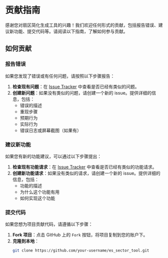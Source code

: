 # 贡献指南

感谢您对扇区简化生成工具的兴趣！我们欢迎任何形式的贡献，包括报告错误、建议新功能、提交代码等。请阅读以下指南，了解如何参与贡献。

## 如何贡献

### 报告错误

如果您发现了错误或有任何问题，请按照以下步骤报告：

1. **检查现有问题**：在 [Issue Tracker](https://github.com/Yuziki1227/es_sector_tool/issues) 中查看是否已经有类似的问题。
2. **创建新问题**：如果没有类似的问题，请创建一个新的 issue。提供详细的信息，包括：
   - 错误的描述
   - 重现步骤
   - 预期行为
   - 实际行为
   - 错误日志或屏幕截图（如果有）

### 建议新功能

如果您有新的功能建议，可以通过以下步骤提出：

1. **检查现有功能请求**：在 [Issue Tracker](https://github.com/Yuziki1227/es_sector_tool/issues) 中查看是否已经有类似的功能请求。
2. **创建新功能请求**：如果没有类似的请求，请创建一个新的 issue。提供详细的信息，包括：
   - 功能的描述
   - 为什么这个功能有用
   - 如何实现这个功能

### 提交代码

如果您想为项目贡献代码，请遵循以下步骤：

1. **Fork 项目**：点击 GitHub 上的 `Fork` 按钮，将项目复制到您的账户下。
2. **克隆到本地**：
   ```bash
   git clone https://github.com/your-username/es_sector_tool.git
